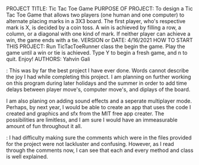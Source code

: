 PROJECT TITLE: Tic Tac Toe Game
PURPOSE OF PROJECT: To design a Tic Tac Toe Game that allows two players (one human and one computer) to alternate placing marks in a 3X3 board. The first player, who's respective mark is X, is decided by a coin toss. A win is achieved by filling a row, a column, or a diagonal with one kind of mark. If neither player can achieve a win, the game ends with a tie.
VERSION or DATE: 4/16/2021
HOW TO START THIS PROJECT: Run TicTacToeRunner class the begin the game. Play the game until a win or tie is achieved. Type Y to begin a fresh game, and n to quit. Enjoy!
AUTHORS: Yahvin Gali

<pros>: This was by far the best project I have ever done. Words cannot describe the joy I had while completing this project. I am planning on further working on this program during later holidays and the summer in order to add time delays between player move's, computer move's, and diplays of the board. 

I am also planing on adding sound effects and a seperate multiplayer mode. Perhaps, by next year, I would be able to create an app that uses the code I created and graphics and sfx from the MIT free app creater. The possibilities are limitless, and I am sure I would have an immeasurable amount of fun throughout it all.

<cons>: I had difficulty making sure the comments which were in the files provided for the project were not lackluster and confusing. However, as I read through the comments now, I can see that each and every method and class is well explained.
